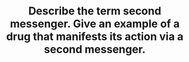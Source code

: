 ---
title: "Describe the term second messenger. Give an example of a drug that manifests its action via a second messenger."
entityType: SAQ
exam: PEX
college: CICM
year: 2007
sitting: B
question: 14
passRate: 43
EC_expectedDomains:
- "Second messenger - Hormone/drug - receptor binding is coupled to a subsequent series of intracellular biochemical events that precipitate the ultimate hormone/drug effect."
- "Examples are G proteins an energy dependent process by which there is hydrolysis of G protein-associated GTP to GDP. There are both stimulating and inhibitory proteins which subsequently act to increase or decrease activity of the enzyme adenylyl cyclase, resulting in increased levels of cyclic adenosine 3',5'-monophosphate (cAMP) in the cell which in turn activates protein kinases that phosphorylate various proteins, ion channels, and second messenger enzymes."
- "Also G proteins stimulate hydrolysis of phosphatidyl-inositol-4,5-bisphosphate (PIP2) generating inositol- !,■4,5-trisphosphate (IP3) and 1,2-diacylglycerol (DAG). Both systems increase intracellular calcium."
---